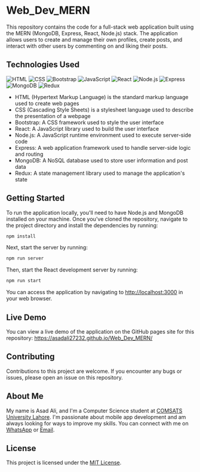 # Web_Dev_MERN


This repository contains the code for a full-stack web application built using the MERN (MongoDB, Express, React, Node.js) stack. The application allows users to create and manage their own profiles, create posts, and interact with other users by commenting on and liking their posts.

## Technologies Used

![HTML](https://img.shields.io/badge/-HTML-orange)
![CSS](https://img.shields.io/badge/-CSS-blue)
![Bootstrap](https://img.shields.io/badge/-Bootstrap-purple)
![JavaScript](https://img.shields.io/badge/-JavaScript-yellow)
![React](https://img.shields.io/badge/-React-blue)
![Node.js](https://img.shields.io/badge/-Node.js-green)
![Express](https://img.shields.io/badge/-Express-red)
![MongoDB](https://img.shields.io/badge/-MongoDB-green)
![Redux](https://img.shields.io/badge/-Redux-purple)

- HTML (Hypertext Markup Language) is the standard markup language used to create web pages
- CSS (Cascading Style Sheets) is a stylesheet language used to describe the presentation of a webpage
- Bootstrap: A CSS framework used to style the user interface
- React: A JavaScript library used to build the user interface
- Node.js: A JavaScript runtime environment used to execute server-side code
- Express: A web application framework used to handle server-side logic and routing
- MongoDB: A NoSQL database used to store user information and post data
- Redux: A state management library used to manage the application's state

## Getting Started

To run the application locally, you'll need to have Node.js and MongoDB installed on your machine. Once you've cloned the repository, navigate to the project directory and install the dependencies by running:
```sh
npm install
```
Next, start the server by running:
```sh
npm run server
```
Then, start the React development server by running:
```sh
npm run start
```

You can access the application by navigating to [http://localhost:3000](http://localhost:3000) in your web browser.

## Live Demo

You can view a live demo of the application on the GitHub pages site for this repository: https://asadali27232.github.io/Web_Dev_MERN/

## Contributing

Contributions to this project are welcome. If you encounter any bugs or issues, please open an issue on this repository.

## About Me
My name is Asad Ali, and I'm a Computer Science student at [COMSATS University Lahore](https://lahore.comsats.edu.pk/default.aspx). I'm passionate about mobile app development and am always looking for ways to improve my skills. You can connect with me on [WhatsApp](https://wa.me/923074315952) or [Email](mailto:asadali27232@gmail.com).

## License

This project is licensed under the [MIT License](LICENSE).
